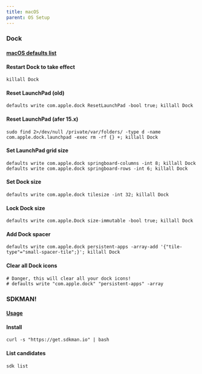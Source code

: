 ```yaml
---
title: macOS
parent: OS Setup
---
```


### Dock

#### [macOS defaults list](https://macos-defaults.com/)

#### Restart Dock to take effect

```shell
killall Dock
```

#### Reset LaunchPad (old)

```shell
defaults write com.apple.dock ResetLaunchPad -bool true; killall Dock
```

#### Reset LaunchPad (afer 15.x)

```shell
sudo find 2>/dev/null /private/var/folders/ -type d -name com.apple.dock.launchpad -exec rm -rf {} +; killall Dock
```

#### Set LaunchPad grid size

```shell
defaults write com.apple.dock springboard-columns -int 8; killall Dock
defaults write com.apple.dock springboard-rows -int 6; killall Dock
```

#### Set Dock size

```shell
defaults write com.apple.dock tilesize -int 32; killall Dock
```

#### Lock Dock size

```shell
defaults write com.apple.Dock size-immutable -bool true; killall Dock
```

#### Add Dock spacer

```shell
defaults write com.apple.dock persistent-apps -array-add '{"tile-type"="small-spacer-tile";}'; killall Dock
```

#### Clear all Dock icons

```shell
# Danger, this will clear all your dock icons!
# defaults write "com.apple.dock" "persistent-apps" -array
```

### SDKMAN!

#### [Usage](https://sdkman.io/usage)

#### Install

```shell
curl -s "https://get.sdkman.io" | bash
```

#### List candidates

```shell
sdk list
```
